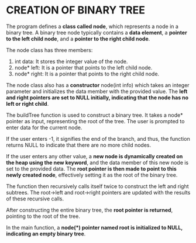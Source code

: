# CREATION OF BINARY TREE

The program defines a **class called node**, which represents a node in a binary tree. A binary tree node typically contains a **data element**, a **pointer to the left child node**, and a **pointer to the right child node**.

The node class has three members: <br>
1. int data: It stores the integer value of the node.
2. node* left: It is a pointer that points to the left child node.
3. node* right: It is a pointer that points to the right child node.
   
The node class also has a **constructor** node(int info) which takes an integer parameter and initializes the data member with the provided value. The **left and right pointers are set to NULL initially, indicating that the node has no left or right child**.

The buildTree function is used to construct a binary tree. It takes a node* pointer as input, representing the root of the tree. The user is prompted to enter data for the current node.

If the user enters -1, it signifies the end of the branch, and thus, the function returns NULL to indicate that there are no more child nodes.

If the user enters any other value, a **new node is dynamically created on the heap using the new keyword**, and the data member of this new node is set to the provided data. The **root pointer is then made to point to this newly created node**, effectively setting it as the root of the binary tree.

The function then recursively calls itself twice to construct the left and right subtrees. The root->left and root->right pointers are updated with the results of these recursive calls.

After constructing the entire binary tree, the **root pointer is returned**, pointing to the root of the tree.

In the main function, a **node(*) pointer named root is initialized to NULL, indicating an empty binary tree**.
